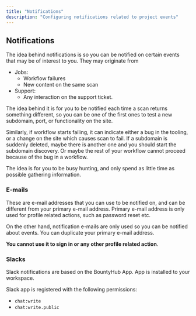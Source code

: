 ```yaml
---
title: "Notifications"
description: "Configuring notifications related to project events"
---
```


## Notifications

The idea behind notifications is so you can be notified on certain events that may be of interest to you. They may originate from

- Jobs:
  - Workflow failures
  - New content on the same scan
- Support:
  - Any interaction on the support ticket.

The idea behind it is for you to be notified each time a scan returns something different, so you can be one of the first ones to test a new subdomain,
port, or functionality on the site.

Similarly, if workflow starts failing, it can indicate either a bug in the tooling, or a change on the site which causes scan to fail. If a subdomain is suddenly
deleted, maybe there is another one and you should start the subdomain discovery. Or maybe the rest of your workflow cannot proceed because of the bug in a workflow.

The idea is for you to be busy hunting, and only spend as little time as possible gathering information.

### E-mails

These are e-mail addresses that you can use to be notified on, and can be different from your primary e-mail address. Primary e-mail address is only used for profile related actions, such as password reset etc.

On the other hand, notification e-mails are only used so you can be notified about events. You can duplicate your primary e-mail address.

**You cannot use it to sign in or any other profile related action**.

### Slacks

Slack notifications are based on the BountyHub App. App is installed to your workspace.

Slack app is registered with the following permissions:

- `chat:write`
- `chat:write.public`

